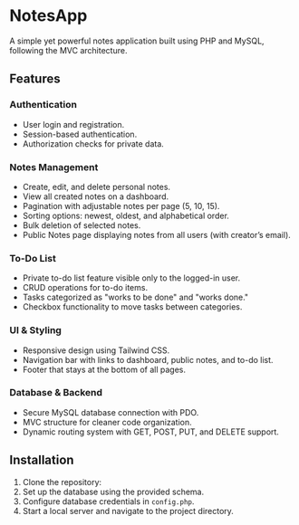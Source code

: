 # NotesApp

A simple yet powerful notes application built using PHP and MySQL, following the MVC architecture.

## Features

### Authentication
- User login and registration.
- Session-based authentication.
- Authorization checks for private data.

### Notes Management
- Create, edit, and delete personal notes.
- View all created notes on a dashboard.
- Pagination with adjustable notes per page (5, 10, 15).
- Sorting options: newest, oldest, and alphabetical order.
- Bulk deletion of selected notes.
- Public Notes page displaying notes from all users (with creator’s email).

### To-Do List
- Private to-do list feature visible only to the logged-in user.
- CRUD operations for to-do items.
- Tasks categorized as "works to be done" and "works done."
- Checkbox functionality to move tasks between categories.

### UI & Styling
- Responsive design using Tailwind CSS.
- Navigation bar with links to dashboard, public notes, and to-do list.
- Footer that stays at the bottom of all pages.

### Database & Backend
- Secure MySQL database connection with PDO.
- MVC structure for cleaner code organization.
- Dynamic routing system with GET, POST, PUT, and DELETE support.

## Installation
1. Clone the repository:
2. Set up the database using the provided schema.
3. Configure database credentials in `config.php`.
4. Start a local server and navigate to the project directory.
